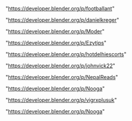 "https://developer.blender.org/p/footballant"

"https://developer.blender.org/p/danielkreger"

"https://developer.blender.org/p/Moder"

"https://developer.blender.org/p/Ezytips"

"https://developer.blender.org/p/hotdelhiescorts"

"https://developer.blender.org/p/johnvick22"

"https://developer.blender.org/p/NepalReads"

"https://developer.blender.org/p/Nooga"

"https://developer.blender.org/p/vigrxplusuk"

 
"https://developer.blender.org/p/Nooga"


 

